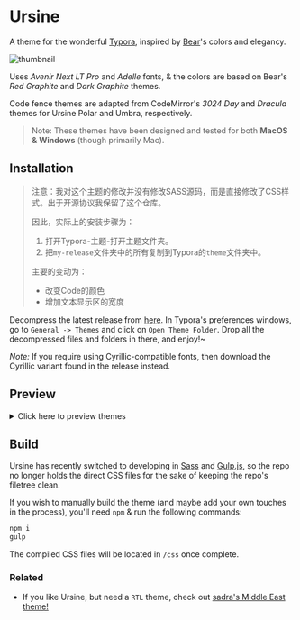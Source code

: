 # Ursine

A theme for the wonderful [Typora](https://typora.io), inspired by [Bear](https://bear.app)'s colors and elegancy.

![thumbnail](images/thumbnail.png)

Uses *Avenir Next LT Pro* and *Adelle* fonts, & the colors are based on Bear's *Red Graphite* and *Dark Graphite* themes.

Code fence themes are adapted from CodeMirror's *3024 Day* and *Dracula* themes for Ursine Polar and Umbra, respectively.

> Note: These themes have been designed and tested for both **MacOS & Windows** (though primarily Mac).

## Installation

> 注意：我对这个主题的修改并没有修改SASS源码，而是直接修改了CSS样式。出于开源协议我保留了这个仓库。
>
> 因此，实际上的安装步骤为：
>
> 1. 打开Typora-主题-打开主题文件夹。
> 2. 把`my-release`文件夹中的所有复制到Typora的`theme`文件夹中。
>
> 主要的变动为：
> - 改变Code的颜色
> - 增加文本显示区的宽度

Decompress the latest release from [here](https://github.com/aCluelessDanny/typora-theme-ursine/releases). In Typora's preferences windows, go to `General -> Themes` and click on `Open Theme Folder`. Drop all the decompressed files and folders in there, and enjoy!~

*Note:* If you require using Cyrillic-compatible fonts, then download the Cyrillic variant found in the release instead.

## Preview

<details>
<summary>Click here to preview themes</summary>

Ursine Polar | Ursine Umbra
:---:|:---:
![Polar Preview 1](images/polar-1.png) | ![Umbra Preview 1](images/umbra-1.png)
![Polar Preview 2](images/polar-2.png) | ![Umbra Preview 2](images/umbra-2.png)
![Polar Preview 3](images/polar-3.png) | ![Umbra Preview 3](images/umbra-3.png)
![Polar Splashscreen](images/polar-splashscreen.png) | ![Umbra Splashscreen](images/umbra-splashscreen.png)
![Polar Source Code Preview](images/polar-source.png) | ![Umbra Source Code Preview](images/umbra-source.png)
![Polar Unibody Preview](images/polar-unibody.png) | ![Umbra Unibody Preview](images/umbra-unibody.png)

</details>

## Build

Ursine has recently switched to developing in [Sass](https://sass-lang.com/) and [Gulp.js](https://gulpjs.com/), so the repo no longer holds the direct CSS files for the sake of keeping the repo's filetree clean.

If you wish to manually build the theme (and maybe add your own touches in the process), you'll need `npm` & run the following commands:

```bash
npm i
gulp
```

The compiled CSS files will be located in `/css` once complete.

### Related

- If you like Ursine, but need a `RTL` theme, check out [sadra's Middle East theme!](https://github.com/sadra/middle-east)
